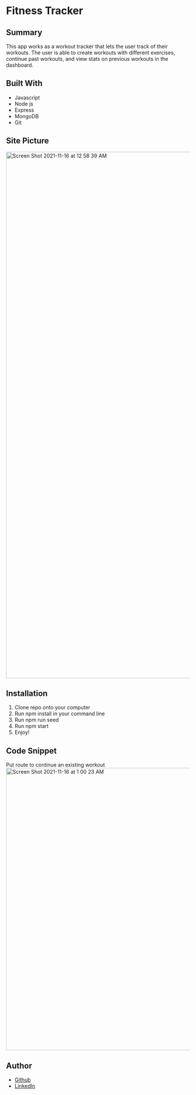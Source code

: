 # Fitness Tracker

## Summary 
This app works as a workout tracker that lets the user track of their workouts. The user is able to create workouts with different exercises, continue past workouts, and view stats on previous workouts in the dashboard.

## Built With
* Javascript 
* Node js
* Express
* MongoDB
* Git

## Site Picture

<img width="1439" alt="Screen Shot 2021-11-16 at 12 58 39 AM" src="https://user-images.githubusercontent.com/89226867/141929502-8c42d262-2589-4681-8623-e3624f183757.png">

## Installation
1) Clone repo onto your computer
2) Run npm install in your command line
3) Run npm run seed
4) Run npm start
5) Enjoy!

## Code Snippet 
Put route to continue an existing workout
<img width="772" alt="Screen Shot 2021-11-16 at 1 00 23 AM" src="https://user-images.githubusercontent.com/89226867/141929644-236d9704-ce99-44d4-bc21-4f33c26b5f5e.png">

## Author 
* [Github](https://github.com/gabrielcrosetti)
* [LinkedIn](https://www.linkedin.com/in/gabriel-crosetti)
